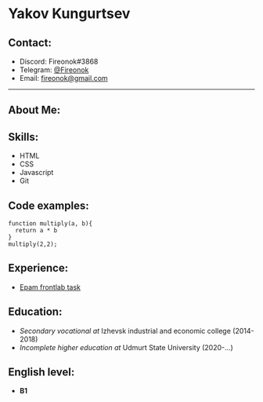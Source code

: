 # Yakov Kungurtsev
## Contact: 
* Discord: Fireonok#3868
* Telegram: [@Fireonok](https://t.me/Fireonok)
* Email: [fireonok@gmail.com](mailto:fireonok@gmail.com)

***

## About Me:


## Skills:
* HTML
* CSS
* Javascript
* Git

## Code examples:
```
function multiply(a, b){
  return a * b
}
multiply(2,2);
```

## Experience:
* [Epam frontlab task](https://github.com/FiReOnok/epam_frontlab_task)

## Education:
* _Secondary vocational at_ Izhevsk industrial and economic college (2014-2018)
* _Incomplete higher education at_ Udmurt State University (2020-\...)

## English level: 
* **B1**